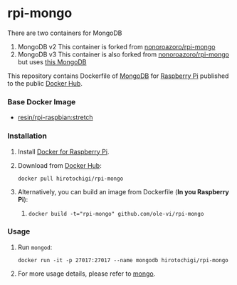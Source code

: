 # rpi-mongo

There are two containers for MongoDB
1. MongoDB v2
This container is forked from [nonoroazoro/rpi-mongo](https://github.com/nonoroazoro/rpi-mongo)
1. MongoDB v3
This container is also forked from [nonoroazoro/rpi-mongo](https://github.com/nonoroazoro/rpi-mongo) but uses
[this MongoDB](https://github.com/ddcc/mongodb/releases)

This repository contains Dockerfile of [MongoDB](http://www.mongodb.org/) for [Raspberry Pi](https://www.raspberrypi.org/) published to the public [Docker Hub](https://hub.docker.com/r/nonoroazoro/).

### Base Docker Image

* [resin/rpi-raspbian:stretch](https://github.com/resin-io-library/resin-rpi-raspbian)

### Installation

1. Install [Docker for Raspberry Pi](http://blog.hypriot.com/).

2. Download from [Docker Hub](https://hub.docker.com/u/nonoroazoro/):

    `docker pull hirotochigi/rpi-mongo`

3. Alternatively, you can build an image from Dockerfile (**In you Raspberry Pi**):

    1. `docker build -t="rpi-mongo" github.com/ole-vi/rpi-mongo`

### Usage

1. Run `mongod`:

    `docker run -it -p 27017:27017 --name mongodb hirotochigi/rpi-mongo`

2. For more usage details, please refer to [mongo](https://hub.docker.com/_/mongo/).
